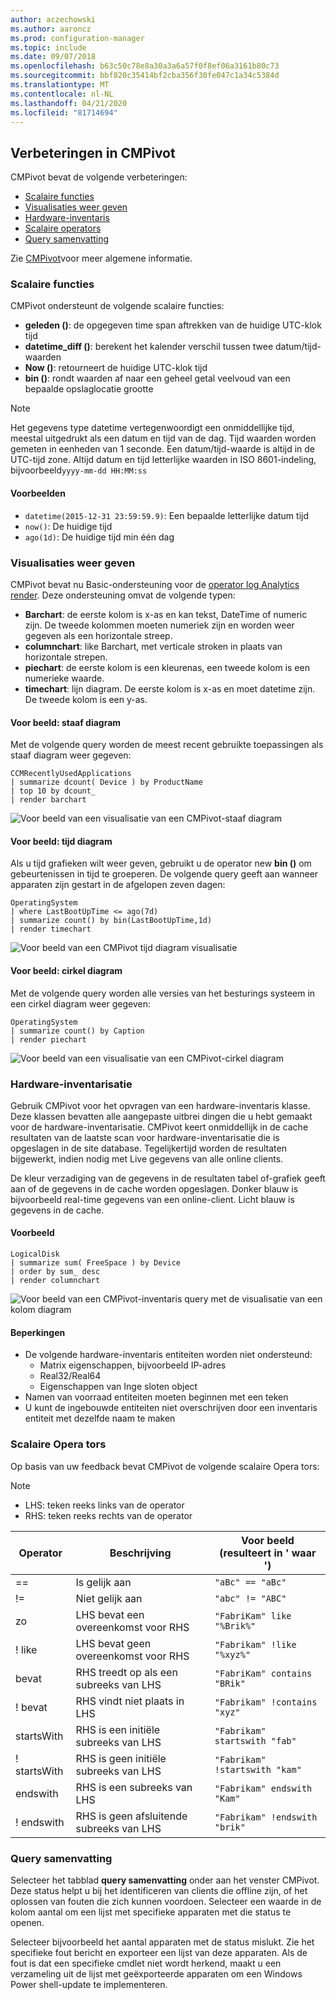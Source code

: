 ```yaml
---
author: aczechowski
ms.author: aaroncz
ms.prod: configuration-manager
ms.topic: include
ms.date: 09/07/2018
ms.openlocfilehash: b63c50c78e8a30a3a6a57f0f8ef06a3161b80c73
ms.sourcegitcommit: bbf820c35414bf2cba356f30fe047c1a34c5384d
ms.translationtype: MT
ms.contentlocale: nl-NL
ms.lasthandoff: 04/21/2020
ms.locfileid: "81714694"
---
```

## <a name="improvements-to-cmpivot"></a><a name="bkmk_cmpivot"></a>Verbeteringen in CMPivot
<!--1359068-->

CMPivot bevat de volgende verbeteringen:  
- [Scalaire functies](#bkmk_cmpivot-functions)  
- [Visualisaties weer geven](#bkmk_cmpivot-charts)  
- [Hardware-inventaris](#bkmk_cmpivot-hinv)  
- [Scalaire operators](#bkmk_cmpivot-operators)  
- [Query samenvatting](#bkmk_cmpivot-summary)  

Zie [CMPivot](../../servers/manage/cmpivot.md)voor meer algemene informatie.


### <a name="scalar-functions"></a><a name="bkmk_cmpivot-functions"></a>Scalaire functies
CMPivot ondersteunt de volgende scalaire functies:
- **geleden ()**: de opgegeven time span aftrekken van de huidige UTC-klok tijd  
- **datetime_diff ()**: berekent het kalender verschil tussen twee datum/tijd-waarden  
- **Now ()**: retourneert de huidige UTC-klok tijd  
- **bin ()**: rondt waarden af naar een geheel getal veelvoud van een bepaalde opslaglocatie grootte  

> [!Note]  
> Het gegevens type datetime vertegenwoordigt een onmiddellijke tijd, meestal uitgedrukt als een datum en tijd van de dag. Tijd waarden worden gemeten in eenheden van 1 seconde. Een datum/tijd-waarde is altijd in de UTC-tijd zone. Altijd datum en tijd letterlijke waarden in ISO 8601-indeling, bijvoorbeeld`yyyy-mm-dd HH:MM:ss`  

#### <a name="examples"></a>Voorbeelden
- `datetime(2015-12-31 23:59:59.9)`: Een bepaalde letterlijke datum tijd   
- `now()`: De huidige tijd  
- `ago(1d)`: De huidige tijd min één dag  


### <a name="rendering-visualizations"></a><a name="bkmk_cmpivot-charts"></a>Visualisaties weer geven

CMPivot bevat nu Basic-ondersteuning voor de [operator log Analytics render](https://docs.microsoft.com/azure/kusto/query/renderoperator). Deze ondersteuning omvat de volgende typen:  
- **Barchart**: de eerste kolom is x-as en kan tekst, DateTime of numeric zijn. De tweede kolommen moeten numeriek zijn en worden weer gegeven als een horizontale streep.  
- **columnchart**: like Barchart, met verticale stroken in plaats van horizontale strepen.  
- **piechart**: de eerste kolom is een kleurenas, een tweede kolom is een numerieke waarde.  
- **timechart**: lijn diagram. De eerste kolom is x-as en moet datetime zijn. De tweede kolom is een y-as.  

#### <a name="example-bar-chart"></a>Voor beeld: staaf diagram
Met de volgende query worden de meest recent gebruikte toepassingen als staaf diagram weer gegeven:

``` Kusto
CCMRecentlyUsedApplications
| summarize dcount( Device ) by ProductName
| top 10 by dcount_
| render barchart
```

![Voor beeld van een visualisatie van een CMPivot-staaf diagram](../media/1359068-cmpivot-barchart.png)

#### <a name="example-time-chart"></a>Voor beeld: tijd diagram
Als u tijd grafieken wilt weer geven, gebruikt u de operator new **bin ()** om gebeurtenissen in tijd te groeperen. De volgende query geeft aan wanneer apparaten zijn gestart in de afgelopen zeven dagen:

``` Kusto
OperatingSystem
| where LastBootUpTime <= ago(7d)
| summarize count() by bin(LastBootUpTime,1d)
| render timechart
```

![Voor beeld van een CMPivot tijd diagram visualisatie](../media/1359068-cmpivot-timechart.png)

#### <a name="example-pie-chart"></a>Voor beeld: cirkel diagram
Met de volgende query worden alle versies van het besturings systeem in een cirkel diagram weer gegeven:

``` Kusto
OperatingSystem
| summarize count() by Caption
| render piechart
```

![Voor beeld van een visualisatie van een CMPivot-cirkel diagram](../media/1359068-cmpivot-piechart.png)


### <a name="hardware-inventory"></a><a name="bkmk_cmpivot-hinv"></a>Hardware-inventarisatie
Gebruik CMPivot voor het opvragen van een hardware-inventaris klasse. Deze klassen bevatten alle aangepaste uitbrei dingen die u hebt gemaakt voor de hardware-inventarisatie. CMPivot keert onmiddellijk in de cache resultaten van de laatste scan voor hardware-inventarisatie die is opgeslagen in de site database. Tegelijkertijd worden de resultaten bijgewerkt, indien nodig met Live gegevens van alle online clients.

De kleur verzadiging van de gegevens in de resultaten tabel of-grafiek geeft aan of de gegevens in de cache worden opgeslagen. Donker blauw is bijvoorbeeld real-time gegevens van een online-client. Licht blauw is gegevens in de cache.

#### <a name="example"></a>Voorbeeld

``` Kusto
LogicalDisk
| summarize sum( FreeSpace ) by Device
| order by sum_ desc
| render columnchart
```

![Voor beeld van een CMPivot-inventaris query met de visualisatie van een kolom diagram](../media/1359068-cmpivot-inventory.png)

#### <a name="limitations"></a>Beperkingen
- De volgende hardware-inventaris entiteiten worden niet ondersteund:  
    - Matrix eigenschappen, bijvoorbeeld IP-adres  
    - Real32/Real64 <!--example?-->  
    - Eigenschappen van Inge sloten object <!--example?-->  
- Namen van voorraad entiteiten moeten beginnen met een teken
- U kunt de ingebouwde entiteiten niet overschrijven door een inventaris entiteit met dezelfde naam te maken  


### <a name="scalar-operators"></a><a name="bkmk_cmpivot-operators"></a>Scalaire Opera tors
Op basis van uw feedback bevat CMPivot de volgende scalaire Opera tors:  

> [!Note]  
> - LHS: teken reeks links van de operator  
> - RHS: teken reeks rechts van de operator  


|Operator|Beschrijving|Voor beeld (resulteert in ' waar ')|
|--------|-----------|---------------------|
|==|Is gelijk aan|`"aBc" == "aBc"`|
|!=|Niet gelijk aan|`"abc" != "ABC"`|
|zo|LHS bevat een overeenkomst voor RHS|`"FabriKam" like "%Brik%"`|
|! like|LHS bevat geen overeenkomst voor RHS|`"Fabrikam" !like "%xyz%"`|
|bevat|RHS treedt op als een subreeks van LHS|`"FabriKam" contains "BRik"`|
|! bevat|RHS vindt niet plaats in LHS|`"Fabrikam" !contains "xyz"`|
|startsWith|RHS is een initiële subreeks van LHS|`"Fabrikam" startswith "fab"`|
|! startsWith|RHS is geen initiële subreeks van LHS|`"Fabrikam" !startswith "kam"`|
|endswith|RHS is een subreeks van LHS|`"Fabrikam" endswith "Kam"`|
|! endswith|RHS is geen afsluitende subreeks van LHS|`"Fabrikam" !endswith "brik"`|


### <a name="query-summary"></a><a name="bkmk_cmpivot-summary"></a>Query samenvatting
Selecteer het tabblad **query samenvatting** onder aan het venster CMPivot. Deze status helpt u bij het identificeren van clients die offline zijn, of het oplossen van fouten die zich kunnen voordoen. Selecteer een waarde in de kolom aantal om een lijst met specifieke apparaten met die status te openen. 

Selecteer bijvoorbeeld het aantal apparaten met de status mislukt. Zie het specifieke fout bericht en exporteer een lijst van deze apparaten. Als de fout is dat een specifieke cmdlet niet wordt herkend, maakt u een verzameling uit de lijst met geëxporteerde apparaten om een Windows Power shell-update te implementeren.  
